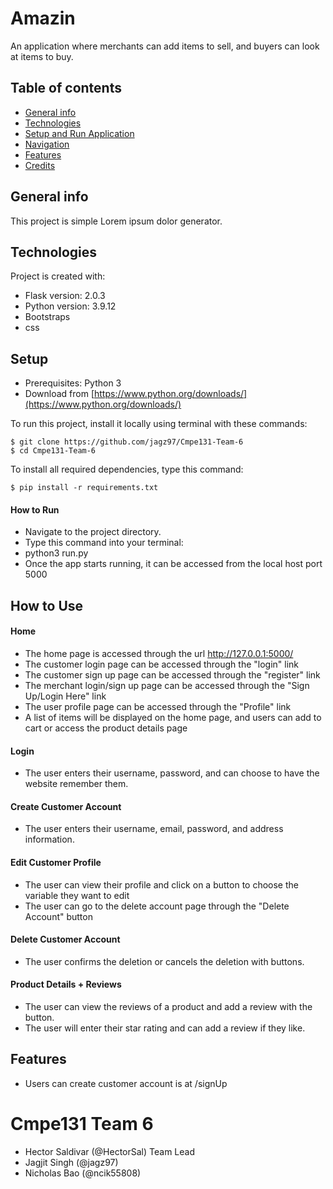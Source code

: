 # Amazin
An application where merchants can add items to sell, and buyers can look at items to buy. 
## Table of contents
* [General info](#general-info)
* [Technologies](#technologies)
* [Setup and Run Application](#setup)
* [Navigation](#how-to-use)
* [Features](#features)
* [Credits](#cmpe131-team-6)

## General info
This project is simple Lorem ipsum dolor generator.

## Technologies
Project is created with:
* Flask version: 2.0.3
* Python version: 3.9.12
* Bootstraps
* css

## Setup
- Prerequisites: Python 3
- Download from [https://www.python.org/downloads/](https://www.python.org/downloads/)

To run this project, install it locally using terminal with these commands:

    $ git clone https://github.com/jagz97/Cmpe131-Team-6
    $ cd Cmpe131-Team-6
To install all required dependencies, type this command:

    $ pip install -r requirements.txt

#### How to Run
- Navigate to the project directory. 
- Type this command into your terminal:
- python3 run.py
- Once the app starts running, it can be accessed from the local host 
    port 5000

## How to Use

#### Home
- The home page is accessed through the url http://127.0.0.1:5000/
- The customer login page can be accessed through the "login" link
- The customer sign up page can be accessed through the "register" link
- The merchant login/sign up page can be accessed through the "Sign Up/Login Here" link
- The user profile page can be accessed through the "Profile" link
- A list of items will be displayed on the home page, and users can add to cart or access the product details page
#### Login
- The user enters their username, password, and can choose to have the website remember them.
#### Create Customer Account
- The user enters their username, email, password, and address information.
#### Edit Customer Profile
- The user can view their profile and click on a button to choose the variable they want to edit
- The user can go to the delete account page through the "Delete Account" button
#### Delete Customer Account
- The user confirms the deletion or cancels the deletion with buttons.
#### Product Details + Reviews
- The user can view the reviews of a product and add a review with the button.
- The user will enter their star rating and can add a review if they like.
## Features
- Users can create customer account is at /signUp

# Cmpe131 Team 6
- Hector Saldivar (@HectorSal) Team Lead
- Jagjit Singh (@jagz97)
- Nicholas Bao (@ncik55808)
